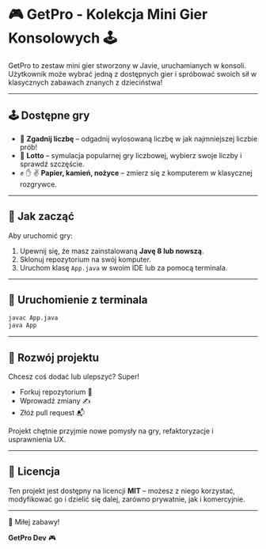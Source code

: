 # 🎮 GetPro - Kolekcja Mini Gier Konsolowych 🕹️

GetPro to zestaw mini gier stworzony w Javie, uruchamianych w konsoli. Użytkownik może wybrać jedną z dostępnych gier i spróbować swoich sił w klasycznych zabawach znanych z dzieciństwa!

---

## 🕹️ Dostępne gry

- 🔢 **Zgadnij liczbę** – odgadnij wylosowaną liczbę w jak najmniejszej liczbie prób!
- 🎰 **Lotto** – symulacja popularnej gry liczbowej, wybierz swoje liczby i sprawdź szczęście.
- ✊ ✋ ✌️ **Papier, kamień, nożyce** – zmierz się z komputerem w klasycznej rozgrywce.

---

## 🧰 Jak zacząć

Aby uruchomić gry:

1. Upewnij się, że masz zainstalowaną **Javę 8 lub nowszą**.
2. Sklonuj repozytorium na swój komputer.
3. Uruchom klasę `App.java` w swoim IDE lub za pomocą terminala.

---

## 🚀 Uruchomienie z terminala

```bash
javac App.java
java App
```

---

## 🤝 Rozwój projektu

Chcesz coś dodać lub ulepszyć? Super!

- Forkuj repozytorium 🔁
- Wprowadź zmiany ✍️
- Złóż pull request 📬

Projekt chętnie przyjmie nowe pomysły na gry, refaktoryzacje i usprawnienia UX.

---

## 📄 Licencja

Ten projekt jest dostępny na licencji **MIT** – możesz z niego korzystać, modyfikować go i dzielić się dalej, zarówno prywatnie, jak i komercyjnie.

---

🎉 Miłej zabawy!

**GetPro Dev** 🎮
